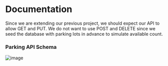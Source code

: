 # Documentation

Since we are extending our previous project, we should expect our API to allow GET and PUT. We do not want to use POST and DELETE since we seed the database with parking lots in advance to simulate available count. 

### Parking API Schema
![image](https://user-images.githubusercontent.com/58253756/116695898-7dd7a980-a9c1-11eb-8415-c694d90a792b.png)

